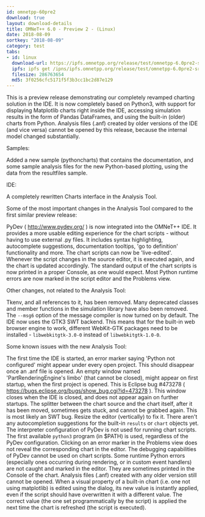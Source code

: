 ```yaml
---
id: omnetpp-60pre2
download: true
layout: download-details
title: OMNeT++ 6.0 - Preview 2 - (Linux)
date: 2018-08-09
sortkey: "2018-08-09"
category: test
tabs:
- id: linux
  download-url: https://ipfs.omnetpp.org/release/test/omnetpp-6.0pre2-src-linux.tgz
  ipfs: ipfs get /ipns/ipfs.omnetpp.org/release/test/omnetpp-6.0pre2-src-linux.tgz
  filesize: 286763654
  md5: 3f0256cfc5171f5f3b3cc1bc2d87e129
---
```


This is a preview release demonstrating our completely revamped charting solution in the IDE. It is now completely based on Python3, with support for displaying Matplotlib charts right inside the IDE, accessing simulation results in the form of Pandas DataFrames, and using the built-in (older) charts from Python. Analysis files (.anf) created by older versions of the IDE (and vice versa) cannot be opened by this release, because the internal model changed substantially.

Samples:

  Added a new sample (pythoncharts) that contains the documentation, and some sample analysis files for the new Python-based plotting, using the data from the resultfiles sample.

IDE:

  A completely rewritten Charts interface in the Analysis Tool.

 Some of the most important changes in the Analysis Tool compared to the first similar preview release:

  PyDev ( http://www.pydev.org/ ) is now integrated into the OMNeT++ IDE. It provides a more usable editing experience for the chart scripts - without having to use external .py files. It includes syntax highlighting, autocomplete suggestions, documentation tooltips, 'go to definition' functionality and more.
  The chart scripts can now be 'live-edited'. Whenever the script changes in the source editor, it is executed again, and the chart is updated accordingly.
  The standard output of the chart scripts is now printed in a proper Console, as one would expect.
  Most Python runtime errors are now marked in the script editor and the Problems view.

Other changes, not related to the Analysis Tool:

  Tkenv, and all references to it, has been removed.
  Many deprecated classes and member functions in the simulation library have also been removed.
  The `--msg6` option of the message compiler is now turned on by default.
  The IDE now uses the GTK3 SWT backend. This means that for the built-in web browser engine to work, different WebKit-GTK packages need to be installed - `libwebkitgtk-3.0-0` instead of `libwebkitgtk-1.0-0`.

Some known issues with the new Analysis Tool:

  The first time the IDE is started, an error marker saying 'Python not configured' might appear under every open project. This should disappear once an .anf file is opened.
  An empty window named 'PartRenderingEngine's limbo' (that cannot be closed), might appear on first startup, when the first project is opened. This is Eclipse bug #473278 ( https://bugs.eclipse.org/bugs/show_bug.cgi?id=473278 ). This window closes when the IDE is closed, and does not appear again on further startups.
  The splitter between the chart source and the chart itself, after it has been moved, sometimes gets stuck, and cannot be grabbed again. This is most likely an SWT bug. Resize the editor (vertically) to fix it.
  There aren't any autocompletion suggestions for the built-in `results` or `chart` objects yet.
  The interpreter configuration of PyDev is not used for running chart scripts. The first available `python3` program (in $PATH) is used, regardless of the PyDev configuration.
  Clicking on an error marker in the Problems view does not reveal the corresponding chart in the editor.
  The debugging capabilities of PyDev cannot be used on chart scripts.
  Some runtime Python errors (especially ones occurring during rendering, or in custom event handlers) are not caught and marked in the editor. They are sometimes printed in the Console of the chart.
   Analysis files (.anf) created with any older version still cannot be opened.
   When a visual property of a built-in chart (i.e. one not using matplotlib) is edited using the dialog, its new value is instantly applied, even if the script should have overwritten it with a different value. The correct value (the one set programmatically by the script) is applied the next time the chart is refreshed (the script is executed).
